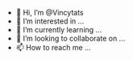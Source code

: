 - 👋 Hi, I’m @Vincytats
- 👀 I’m interested in ...
- 🌱 I’m currently learning ...
- 💞️ I’m looking to collaborate on ...
- 📫 How to reach me ...

<!---
Vincytats/Vincytats is a ✨ special ✨ repository because its `README.md` (this file) appears on your GitHub profile.
You can click the Preview link to take a look at your changes.
--->

